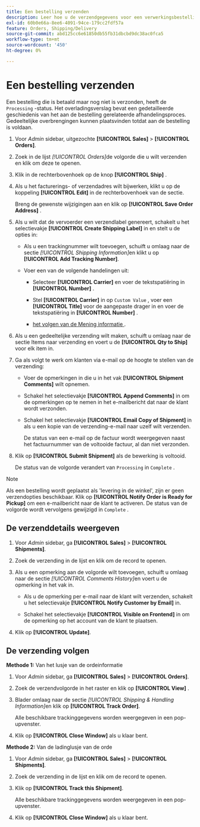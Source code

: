 ```yaml
---
title: Een bestelling verzenden
description: Leer hoe u de verzendgegevens voor een verwerkingsbestelling invult en de verzendings- en trackinggegevens bekijkt.
exl-id: 60b0e66a-8ee6-4091-94ce-179cc2fdf57a
feature: Orders, Shipping/Delivery
source-git-commit: abd125cc6e61850db55fb31dbcbd9dc38ac0fca5
workflow-type: tm+mt
source-wordcount: '450'
ht-degree: 0%

---
```


# Een bestelling verzenden

Een bestelling die is betaald maar nog niet is verzonden, heeft de `Processing` -status. Het overladingsverslag bevat een gedetailleerde geschiedenis van het aan de bestelling gerelateerde afhandelingsproces. Gedeeltelijke overbrengingen kunnen plaatsvinden totdat aan de bestelling is voldaan.

1. Voor _Admin_ sidebar, uitgezochte **[!UICONTROL Sales]** > **[!UICONTROL Orders]**.

1. Zoek in de lijst _[!UICONTROL Orders]_&#x200B;de volgorde die u wilt verzenden en klik om deze te openen.

1. Klik in de rechterbovenhoek op de knop **[!UICONTROL Ship]** .

1. Als u het facturerings- of verzendadres wilt bijwerken, klikt u op de koppeling **[!UICONTROL Edit]** in de rechterbovenhoek van de sectie.

   Breng de gewenste wijzigingen aan en klik op **[!UICONTROL Save Order Address]** .

1. Als u wilt dat de vervoerder een verzendlabel genereert, schakelt u het selectievakje **[!UICONTROL Create Shipping Label]** in en stelt u de opties in:

   - Als u een trackingnummer wilt toevoegen, schuift u omlaag naar de sectie _[!UICONTROL Shipping Information]_&#x200B;en klikt u op **[!UICONTROL Add Tracking Number]**.

   - Voer een van de volgende handelingen uit:

      - Selecteer **[!UICONTROL Carrier]** en voer de tekstspatiëring in **[!UICONTROL Number]** .

      - Stel **[!UICONTROL Carrier]** in op `Custom Value` , voer een **[!UICONTROL Title]** voor de aangepaste drager in en voer de tekstspatiëring in **[!UICONTROL Number]** .

      - [ het volgen van de Mening informatie ](#track-the-shipment).

1. Als u een gedeeltelijke verzending wilt maken, schuift u omlaag naar de sectie Items naar verzending en voert u de **[!UICONTROL Qty to Ship]** voor elk item in.

1. Ga als volgt te werk om klanten via e-mail op de hoogte te stellen van de verzending:

   - Voer de opmerkingen in die u in het vak **[!UICONTROL Shipment Comments]** wilt opnemen.

   - Schakel het selectievakje **[!UICONTROL Append Comments]** in om de opmerkingen op te nemen in het e-mailbericht dat naar de klant wordt verzonden.

   - Schakel het selectievakje **[!UICONTROL Email Copy of Shipment]** in als u een kopie van de verzending-e-mail naar uzelf wilt verzenden.

     De status van een e-mail op de factuur wordt weergegeven naast het factuurnummer van de voltooide factuur, al dan niet verzonden.

1. Klik op **[!UICONTROL Submit Shipment]** als de bewerking is voltooid.

   De status van de volgorde verandert van `Processing` in `Complete` .

>[!NOTE]
>
>Als een bestelling wordt geplaatst als &#39;levering in de winkel&#39;, zijn er geen verzendopties beschikbaar. Klik op **[!UICONTROL Notify Order is Ready for Pickup]** om een e-mailbericht naar de klant te activeren. De status van de volgorde wordt vervolgens gewijzigd in `Complete` .

## De verzenddetails weergeven

1. Voor _Admin_ sidebar, ga **[!UICONTROL Sales]** > **[!UICONTROL Shipments]**.

1. Zoek de verzending in de lijst en klik om de record te openen.

1. Als u een opmerking aan de volgorde wilt toevoegen, schuift u omlaag naar de sectie _[!UICONTROL Comments History]_&#x200B;en voert u de opmerking in het vak in.

   - Als u de opmerking per e-mail naar de klant wilt verzenden, schakelt u het selectievakje **[!UICONTROL Notify Customer by Email]** in.

   - Schakel het selectievakje **[!UICONTROL Visible on Frontend]** in om de opmerking op het account van de klant te plaatsen.

1. Klik op **[!UICONTROL Update]**.

## De verzending volgen

**Methode 1:** Van het lusje van de ordeinformatie

1. Voor _Admin_ sidebar, ga **[!UICONTROL Sales]** > **[!UICONTROL Orders]**.

1. Zoek de verzendvolgorde in het raster en klik op **[!UICONTROL View]** .

1. Blader omlaag naar de sectie _[!UICONTROL Shipping & Handling Information]_&#x200B;en klik op **[!UICONTROL Track Order]**.

   Alle beschikbare trackinggegevens worden weergegeven in een pop-upvenster.

1. Klik op **[!UICONTROL Close Window]** als u klaar bent.

**Methode 2:** Van de ladinglusje van de orde

1. Voor _Admin_ sidebar, ga **[!UICONTROL Sales]** > **[!UICONTROL Shipments]**.

1. Zoek de verzending in de lijst en klik om de record te openen.

1. Klik op **[!UICONTROL Track this Shipment]**.

   Alle beschikbare trackinggegevens worden weergegeven in een pop-upvenster.

1. Klik op **[!UICONTROL Close Window]** als u klaar bent.
